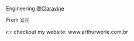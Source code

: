 <p>Engineering <a href="https://www.claravine.com/">@Claravine</a></p>
<p>From 🇧🇷</p>

<p>👉 checkout my website: www.arthurwerle.com.br</p>
